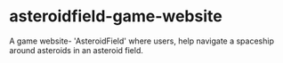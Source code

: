 # asteroidfield-game-website
A game website- 'AsteroidField' where users, help navigate a spaceship around asteroids in an asteroid field.
